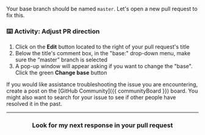Your base branch should be named `master`. Let's open a new pull request to fix this.

### :keyboard: Activity: Adjust PR direction

1. Click on the **Edit** button located to the right of your pull request's title
1. Below the title's comment box, in the "base:" drop-down menu, make sure the “master” branch is selected
1. A pop-up window will appear asking if you want to change the "base". Click the green **Change base** button

If you would like assistance troubleshooting the issue you are encountering, create a post on the [GitHub Community]({{ communityBoard }}) board. You might also want to search for your issue to see if other people have resolved it in the past.

<hr>
<h3 align="center">Look for my next response in your pull request</h3>
